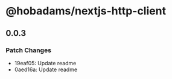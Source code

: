 # @hobadams/nextjs-http-client

## 0.0.3

### Patch Changes

- 19eaf05: Update readme
- 0aed16a: Update readme
